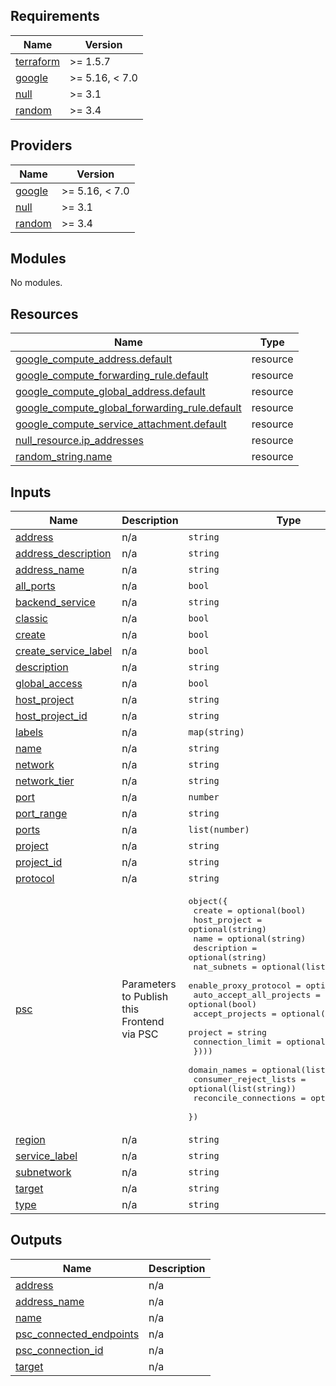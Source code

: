  
<!-- BEGIN_TF_DOCS -->
## Requirements

| Name | Version |
|------|---------|
| <a name="requirement_terraform"></a> [terraform](#requirement\_terraform) | >= 1.5.7 |
| <a name="requirement_google"></a> [google](#requirement\_google) | >= 5.16, < 7.0 |
| <a name="requirement_null"></a> [null](#requirement\_null) | >= 3.1 |
| <a name="requirement_random"></a> [random](#requirement\_random) | >= 3.4 |

## Providers

| Name | Version |
|------|---------|
| <a name="provider_google"></a> [google](#provider\_google) | >= 5.16, < 7.0 |
| <a name="provider_null"></a> [null](#provider\_null) | >= 3.1 |
| <a name="provider_random"></a> [random](#provider\_random) | >= 3.4 |

## Modules

No modules.

## Resources

| Name | Type |
|------|------|
| [google_compute_address.default](https://registry.terraform.io/providers/hashicorp/google/latest/docs/resources/compute_address) | resource |
| [google_compute_forwarding_rule.default](https://registry.terraform.io/providers/hashicorp/google/latest/docs/resources/compute_forwarding_rule) | resource |
| [google_compute_global_address.default](https://registry.terraform.io/providers/hashicorp/google/latest/docs/resources/compute_global_address) | resource |
| [google_compute_global_forwarding_rule.default](https://registry.terraform.io/providers/hashicorp/google/latest/docs/resources/compute_global_forwarding_rule) | resource |
| [google_compute_service_attachment.default](https://registry.terraform.io/providers/hashicorp/google/latest/docs/resources/compute_service_attachment) | resource |
| [null_resource.ip_addresses](https://registry.terraform.io/providers/hashicorp/null/latest/docs/resources/resource) | resource |
| [random_string.name](https://registry.terraform.io/providers/hashicorp/random/latest/docs/resources/string) | resource |

## Inputs

| Name | Description | Type | Default | Required |
|------|-------------|------|---------|:--------:|
| <a name="input_address"></a> [address](#input\_address) | n/a | `string` | `null` | no |
| <a name="input_address_description"></a> [address\_description](#input\_address\_description) | n/a | `string` | `null` | no |
| <a name="input_address_name"></a> [address\_name](#input\_address\_name) | n/a | `string` | `null` | no |
| <a name="input_all_ports"></a> [all\_ports](#input\_all\_ports) | n/a | `bool` | `null` | no |
| <a name="input_backend_service"></a> [backend\_service](#input\_backend\_service) | n/a | `string` | `null` | no |
| <a name="input_classic"></a> [classic](#input\_classic) | n/a | `bool` | `false` | no |
| <a name="input_create"></a> [create](#input\_create) | n/a | `bool` | `true` | no |
| <a name="input_create_service_label"></a> [create\_service\_label](#input\_create\_service\_label) | n/a | `bool` | `null` | no |
| <a name="input_description"></a> [description](#input\_description) | n/a | `string` | `null` | no |
| <a name="input_global_access"></a> [global\_access](#input\_global\_access) | n/a | `bool` | `false` | no |
| <a name="input_host_project"></a> [host\_project](#input\_host\_project) | n/a | `string` | `null` | no |
| <a name="input_host_project_id"></a> [host\_project\_id](#input\_host\_project\_id) | n/a | `string` | `null` | no |
| <a name="input_labels"></a> [labels](#input\_labels) | n/a | `map(string)` | `null` | no |
| <a name="input_name"></a> [name](#input\_name) | n/a | `string` | `null` | no |
| <a name="input_network"></a> [network](#input\_network) | n/a | `string` | `null` | no |
| <a name="input_network_tier"></a> [network\_tier](#input\_network\_tier) | n/a | `string` | `null` | no |
| <a name="input_port"></a> [port](#input\_port) | n/a | `number` | `null` | no |
| <a name="input_port_range"></a> [port\_range](#input\_port\_range) | n/a | `string` | `null` | no |
| <a name="input_ports"></a> [ports](#input\_ports) | n/a | `list(number)` | `null` | no |
| <a name="input_project"></a> [project](#input\_project) | n/a | `string` | `null` | no |
| <a name="input_project_id"></a> [project\_id](#input\_project\_id) | n/a | `string` | n/a | yes |
| <a name="input_protocol"></a> [protocol](#input\_protocol) | n/a | `string` | `null` | no |
| <a name="input_psc"></a> [psc](#input\_psc) | Parameters to Publish this Frontend via PSC | <pre>object({<br/>    create                   = optional(bool)<br/>    host_project             = optional(string)<br/>    name                     = optional(string)<br/>    description              = optional(string)<br/>    nat_subnets              = optional(list(string))<br/>    enable_proxy_protocol    = optional(bool)<br/>    auto_accept_all_projects = optional(bool)<br/>    accept_projects = optional(list(object({<br/>      project          = string<br/>      connection_limit = optional(number)<br/>    })))<br/>    domain_names          = optional(list(string))<br/>    consumer_reject_lists = optional(list(string))<br/>    reconcile_connections = optional(bool)<br/>  })</pre> | `null` | no |
| <a name="input_region"></a> [region](#input\_region) | n/a | `string` | `null` | no |
| <a name="input_service_label"></a> [service\_label](#input\_service\_label) | n/a | `string` | `null` | no |
| <a name="input_subnetwork"></a> [subnetwork](#input\_subnetwork) | n/a | `string` | `null` | no |
| <a name="input_target"></a> [target](#input\_target) | n/a | `string` | `null` | no |
| <a name="input_type"></a> [type](#input\_type) | n/a | `string` | `null` | no |

## Outputs

| Name | Description |
|------|-------------|
| <a name="output_address"></a> [address](#output\_address) | n/a |
| <a name="output_address_name"></a> [address\_name](#output\_address\_name) | n/a |
| <a name="output_name"></a> [name](#output\_name) | n/a |
| <a name="output_psc_connected_endpoints"></a> [psc\_connected\_endpoints](#output\_psc\_connected\_endpoints) | n/a |
| <a name="output_psc_connection_id"></a> [psc\_connection\_id](#output\_psc\_connection\_id) | n/a |
| <a name="output_target"></a> [target](#output\_target) | n/a |
<!-- END_TF_DOCS -->
